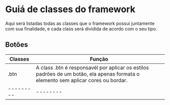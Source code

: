 # Guiá de classes do framework

Aqui será listadas todas as classes que o framework possui juntamente com sua finalidade, e cada class será dividida de acordo
com o seu tipo.

## Botões

Classes  | Função 
---------|--------
.btn     | A class .btn é responsavél por aplicar os estilos padrões de um botão, ela apenas formata o elemento sem aplicar cores ou bordar.
---------|--------

